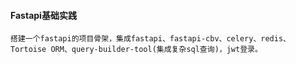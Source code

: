 #### Fastapi基础实践

```text
搭建一个fastapi的项目骨架，集成fastapi、fastapi-cbv、celery、redis、Tortoise ORM、query-builder-tool(集成复杂sql查询)，jwt登录。
```
